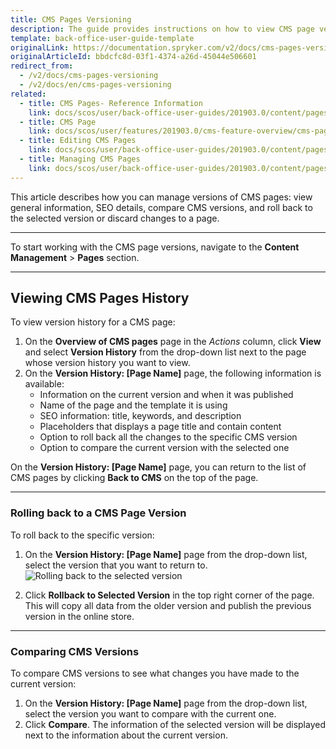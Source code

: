 ```yaml
---
title: CMS Pages Versioning
description: The guide provides instructions on how to view CMS page versions, roll back to a specific version or view SEO information in the Back Office.
template: back-office-user-guide-template
originalLink: https://documentation.spryker.com/v2/docs/cms-pages-versioning
originalArticleId: bbdcfc8d-03f1-4374-a26d-45044e506601
redirect_from:
  - /v2/docs/cms-pages-versioning
  - /v2/docs/en/cms-pages-versioning
related:
  - title: CMS Pages- Reference Information
    link: docs/scos/user/back-office-user-guides/201903.0/content/pages/references/cms-pages-reference-information.html
  - title: CMS Page
    link: docs/scos/user/features/201903.0/cms-feature-overview/cms-pages-overview.html
  - title: Editing CMS Pages
    link: docs/scos/user/back-office-user-guides/201903.0/content/pages/editing-cms-pages.html
  - title: Managing CMS Pages
    link: docs/scos/user/back-office-user-guides/201903.0/content/pages/managing-cms-pages.html
---
```


This article describes how you can manage versions of CMS pages: view general information, SEO details, compare CMS versions, and roll back to the selected version or discard changes to a page.
***
To start working with the CMS page versions, navigate to the **Content Management** > **Pages** section.
***
## Viewing CMS Pages History
To view version history for a CMS page:

1. On the **Overview of CMS pages** page in the _Actions_ column, click **View** and select **Version History** from the drop-down list next to the page whose version history you want to view.
2. On the **Version History: [Page Name]** page, the following information is available:
    * Information on the current version and when it was published
    * Name of the page and the template it is using
    * SEO information: title, keywords, and description
    * Placeholders that displays a page title and contain content 
    * Option to roll back all the changes to the specific CMS version
    * Option to compare the current version with the selected one

On the **Version History: [Page Name]** page, you can return to the list of CMS pages by clicking **Back to CMS** on the top of the page.
***
### Rolling back to a CMS Page Version
To roll back to the specific version:
1. On the **Version History: [Page Name]** page from the drop-down list, select the version that you want to return to.
![Rolling back to the selected version](https://spryker.s3.eu-central-1.amazonaws.com/docs/User+Guides/Back+Office+User+Guides/Content+Management+System/Pages/CMS+Pages+Versioning/page-versioning.png) 

2. Click **Rollback to Selected Version** in the top right corner of the page. This will copy all data from the older version and publish the previous version in the online store.

***
### Comparing CMS Versions
To compare CMS versions to see what changes you have made to the current version:
1. On the **Version History: [Page Name]** page from the drop-down list, select the version you want to compare with the current one.
2. Click **Compare**. The information of the selected version will be displayed next to the information about the current version.
